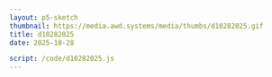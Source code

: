 ```yaml
---
layout: p5-sketch
thumbnail: https://media.awd.systems/media/thumbs/d10282025.gif
title: d10282025
date: 2025-10-28

script: /code/d10282025.js
---
```

